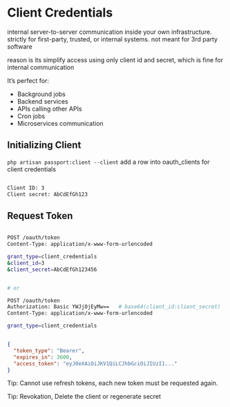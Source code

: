 # Client Credentials

internal server-to-server communication inside your own infrastructure. strictly for first-party, trusted, or internal systems. not meant for 3rd party software

reason is its simplify access using only client id and secret, which is fine for internal communication

It’s perfect for:
- Background jobs
- Backend services
- APIs calling other APIs
- Cron jobs
- Microservices communication


## Initializing Client

`php artisan passport:client --client` add a row into oauth_clients for client credentials

```bash

Client ID: 3
Client secret: AbCdEfGh123

```

## Request Token

```bash

POST /oauth/token
Content-Type: application/x-www-form-urlencoded

grant_type=client_credentials
&client_id=3
&client_secret=AbCdEfGh123456


# or

POST /oauth/token
Authorization: Basic YWJjOjEyMw==   # base64(client_id:client_secret)
Content-Type: application/x-www-form-urlencoded

grant_type=client_credentials

```

```json

{
  "token_type": "Bearer",
  "expires_in": 3600,
  "access_token": "eyJ0eXAiOiJKV1QiLCJhbGciOiJIUzI1..."
}

```

Tip: Cannot use refresh tokens, each new token must be requested again.

Tip: Revokation, Delete the client or regenerate secret